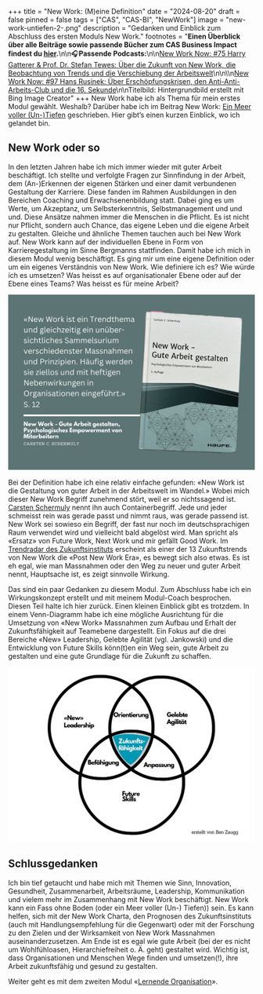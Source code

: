 +++
title = "New Work: (M)eine Definition"
date = "2024-08-20"
draft = false
pinned = false
tags = ["CAS", "CAS-BI", "NewWork"]
image = "new-work-untiefen-2-.png"
description = "Gedanken und Einblick zum Abschluss des ersten Moduls New Work."
footnotes = "**Einen Überblick über alle Beiträge sowie passende Bücher zum CAS Business Impact findest du [hier](https://www.bensblog.ch/cas_businessimpact_verzeichnis/).**\n\n🎧**Passende Podcasts:**\n\n[New Work Now: #75 Harry Gatterer & Prof. Dr. Stefan Tewes: Über die Zukunft von New Work, die Beobachtung von Trends und die Verschiebung der Arbeitswelt](https://open.spotify.com/episode/5fgFFCVWUuZ9H8bYlrMHM4?si=190ecc3fa50a4d51)\n\n\\\n[New Work Now: #97 Hans Rusinek: Über Erschöpfungskrisen, den Anti-Anti-Arbeits-Club und die 16. Sekunde](https://open.spotify.com/episode/2r74HQJzc2CBKof122KWUo?si=90dbde64054b4c6b)\n\nTitelbild: Hintergrundbild erstellt mit Bing Image Creator"
+++
New Work habe ich als Thema für mein erstes Modul gewählt. Weshalb? Darüber habe ich im Beitrag New Work: [Ein Meer voller (Un-)Tiefen](https://www.bensblog.ch/new-work_modul1/) geschrieben. Hier gibt’s einen kurzen Einblick, wo ich gelandet bin. 

## **New Work oder so**

In den letzten Jahren habe ich mich immer wieder mit guter Arbeit beschäftigt. Ich stellte und verfolgte Fragen zur Sinnfindung in der Arbeit, dem (An-)Erkennen der eigenen Stärken und einer damit verbundenen Gestaltung der Karriere. Diese fanden im Rahmen Ausbildungen in den Bereichen Coaching und Erwachsenenbildung statt. Dabei ging es um Werte, um Akzeptanz, um Selbsterkenntnis, Selbstmanagement und und und. Diese Ansätze nahmen immer die Menschen in die Pflicht. Es ist nicht nur Pflicht, sondern auch Chance, das eigene Leben und die eigene Arbeit zu gestalten. Gleiche und ähnliche Themen tauchen auch bei New Work auf. New Work kann auf der individuellen Ebene in Form von Karrieregestaltung im Sinne Bergmanns stattfinden. Damit habe ich mich in diesem Modul wenig beschäftigt. Es ging mir um eine eigene Definition oder um ein eigenes Verständnis von New Work. Wie definiere ich es? Wie würde ich es umsetzen? Was heisst es auf organisationaler Ebene oder auf der Ebene eines Teams? Was heisst es für meine Arbeit?

![](psychologisches-empowerment-2.jpg)

Bei der Definition habe ich eine relativ einfache gefunden: «New Work ist die Gestaltung von guter Arbeit in der Arbeitswelt im Wandel.» Wobei mich dieser New Work Begriff zunehmend stört, weil er so nichtssagend ist. [Carsten Schermuly](https://www.bensblog.ch/new-work-gute-arbeit-gestalten-buch-von-carsten-c-schermuly/) nennt ihn auch Containerbegriff. Jede und jeder schmeisst rein was gerade passt und nimmt raus, was gerade passend ist. New Work sei sowieso ein Begriff, der fast nur noch im deutschsprachigen Raum verwendet wird und vielleicht bald abgelöst wird. Man spricht als «Ersatz» von Future Work, Next Work und mir gefällt Good Work. Im [Trendradar des Zukunftsinstituts](https://www.zukunftsinstitut.de/blog-megatrend-new-work) erscheint als einer der 13 Zukunftstrends von New Work die «Post New Work Era», es bewegt sich also etwas. Es ist eh egal, wie man Massnahmen oder den Weg zu neuer und guter Arbeit nennt, Hauptsache ist, es zeigt sinnvolle Wirkung. 

Das sind ein paar Gedanken zu diesem Modul. Zum Abschluss habe ich ein Wirkungskonzept erstellt und mit meinem Modul-Coach besprochen. Diesen Teil halte ich hier zurück. Einen kleinen Einblick gibt es trotzdem. In einem Venn-Diagramm habe ich eine mögliche Ausrichtung für die Umsetzung von «New Work» Massnahmen zum Aufbau und Erhalt der Zukunftsfähigkeit auf Teamebene dargestellt. Ein Fokus auf die drei Bereiche «New» Leadership, Gelebte Agilität (vgl. Jankowski) und die Entwicklung von Future Skills könn(t)en ein Weg sein, gute Arbeit zu gestalten und eine gute Grundlage für die Zukunft zu schaffen. 

![Eigene Visualisierung](zukunftsfa-higkeit-venn-diagram-inkl.-umfeld-2.jpg)

## **Schlussgedanken**

Ich bin tief getaucht und habe mich mit Themen wie Sinn, Innovation, Gesundheit, Zusammenarbeit, Arbeitsräume, Leadership, Kommunikation und vielem mehr im Zusammenhang mit New Work beschäftigt. New Work kann ein Fass ohne Boden (oder ein Meer voller (Un-) Tiefen)) sein. Es kann helfen, sich mit der New Work Charta, den Prognosen des Zukunftsinstituts (auch mit Handlungsempfehlung für die Gegenwart) oder mit der Forschung zu den Zielen und der Wirksamkeit von New Work Massnahmen auseinanderzusetzen. Am Ende ist es egal wie gute Arbeit (bei der es nicht um Wohlfühloasen, Hierarchiefreiheit o. Ä. geht) gestaltet wird. Wichtig ist, dass Organisationen und Menschen Wege finden und umsetzen(!), ihre Arbeit zukunftsfähig und gesund zu gestalten.

Weiter geht es mit dem zweiten Modul «[Lernende Organisation](https://www.bensblog.ch/tags/lernendeorganisation/)».